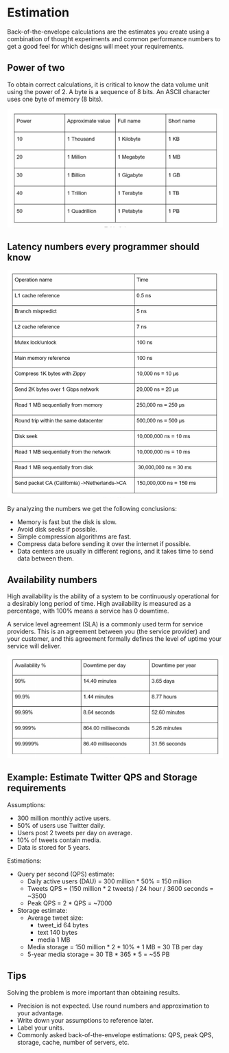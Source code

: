 # Estimation

Back-of-the-envelope calculations are the estimates you create using a combination of thought experiments and common performance numbers to get a good feel for which designs will meet your requirements.

## Power of two

To obtain correct calculations, it is critical to know the data volume unit using the power of 2. A byte is a sequence of 8 bits. An ASCII character uses one byte of memory (8 bits).

![Power of 2](../assets/power_of_2.png)

## Latency numbers every programmer should know

![Latency Numbers](../assets/latency_numbers.png)

By analyzing the numbers we get the following conclusions:

- Memory is fast but the disk is slow.
- Avoid disk seeks if possible.
- Simple compression algorithms are fast.
- Compress data before sending it over the internet if possible.
- Data centers are usually in different regions, and it takes time to send data between them.

## Availability numbers

High availability is the ability of a system to be continuously operational for a desirably long period of time. High availability is measured as a percentage, with 100% means a service has 0 downtime.

A service level agreement (SLA) is a commonly used term for service providers. This is an agreement between you (the service provider) and your customer, and this agreement formally defines the level of uptime your service will deliver.

![Availability Numbers](../assets/availability_numbers.png)

## Example: Estimate Twitter QPS and Storage requirements

Assumptions:

- 300 million monthly active users.
- 50% of users use Twitter daily.
- Users post 2 tweets per day on average.
- 10% of tweets contain media.
- Data is stored for 5 years.

Estimations:

- Query per second (QPS) estimate:
  - Daily active users (DAU) = 300 million * 50% = 150 million
  - Tweets QPS = (150 million * 2 tweets) / 24 hour / 3600 seconds = ~3500
  - Peak QPS = 2 * QPS = ~7000
- Storage estimate:
  - Average tweet size:
    - tweet_id 64 bytes
    - text     140 bytes
    - media    1 MB
  - Media storage = 150 million * 2 * 10% * 1 MB = 30 TB per day
  - 5-year media storage = 30 TB * 365 * 5 = ~55 PB

## Tips

Solving the problem is more important than obtaining results. 

- Precision is not expected. Use round numbers and approximation to your advantage.
- Write down your assumptions to reference later.
- Label your units.
- Commonly asked back-of-the-envelope estimations: QPS, peak QPS, storage, cache, number of servers, etc.
